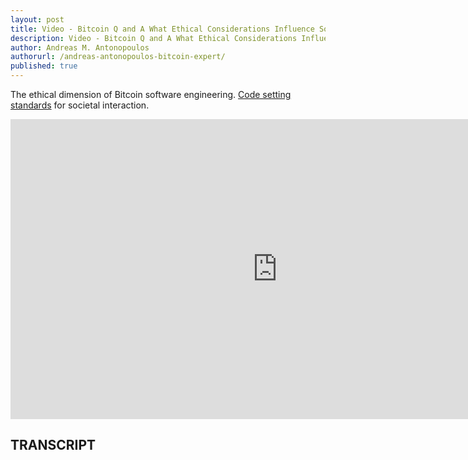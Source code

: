 ```yaml
---
layout: post
title: Video - Bitcoin Q and A What Ethical Considerations Influence Software Engineering
description: Video - Bitcoin Q and A What Ethical Considerations Influence Software Engineering
author: Andreas M. Antonopoulos
authorurl: /andreas-antonopoulos-bitcoin-expert/
published: true
---
```


<p>The ethical dimension of Bitcoin software engineering. <a href="/video-payment-security-consumer-protection/">Code setting standards</a> for societal interaction.</p>

<center><iframe width="854" height="480" src="https://www.youtube.com/embed/SFakKzxcMaw?list=PLPQwGV1aLnTsHvzevl9BAUlfsfwFfU7aP" frameborder="0" allowfullscreen></iframe></center>

<h2>TRANSCRIPT</h2>
